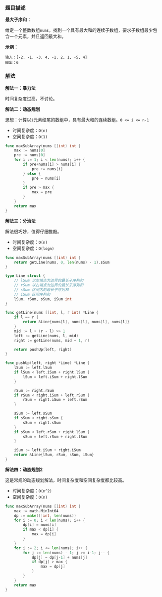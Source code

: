 ### 题目描述

**最大子序和：**

给定一个整数数组`nums`，找到一个具有最大和的连续子数组，要求子数组最少包含一个元素，并且返回最大和。

**示例：**

```shell
输入：[-2, -1, -3, 4, -1, 2, 1, -5, 4]
输出：6
```

### 解法

**解法一：暴力法**

时间复杂度过高，不讨论。

**解法二：动态规划**

思想：计算以`i`元素结尾的数组中，具有最大和的连续数组。`0 <= i <= n-1`

- 时间复杂度：`O(n)`
- 空间复杂度：`O(1)`

```go
func maxSubArray(nums []int) int {
	max := nums[0]
	pre := nums[0]
	for i := 1; i < len(nums); i++ {
		if pre+nums[i] > nums[i] {
			pre += nums[i]
		} else {
			pre = nums[i]
		}
		if pre > max {
			max = pre
		}
	}
	return max
}
```

**解法三：分治法**

解法很巧妙，值得仔细推敲。

- 时间复杂度：`O(n)`
- 空间复杂度：`O(logn)`

```go
func maxSubArray(nums []int) int {
    return getLine(nums, 0, len(nums) - 1).sSum
}

type Line struct {
    // lSum 以左端点为边界的最长子序列和
    // rSum 以右端点为边界的最长子序列和
    // sSum 区间内的最长子序列和
    // iSum 区间序列和
    lSum, rSum, sSum, iSum int
}

func getLine(nums []int, l, r int) *Line {
    if l == r {
        return &Line{nums[l], nums[l], nums[l], nums[l]}
    }
    mid := l + (r - l) >> 1
    left := getLine(nums, l, mid)
    right := getLine(nums, mid + 1, r)

    return pushUp(left, right)
}

func pushUp(left, right *Line) *Line {
    lSum := left.lSum
    if lSum < left.iSum + right.lSum {
        lSum = left.iSum + right.lSum
    }

    rSum := right.rSum
    if rSum < right.iSum + left.rSum {
        rSum = right.iSum + left.rSum
    }

    sSum := left.sSum
    if sSum < right.sSum {
        sSum = right.sSum
    }
    if sSum < left.rSum + right.lSum {
        sSum = left.rSum + right.lSum
    }

    iSum := left.iSum + right.iSum
    return &Line{lSum, rSum, sSum, iSum}
}
```

**解法四：动态规划2**

这是常规的动态规划解法，时间复杂度和空间复杂度都比较高。

- 时间复杂度：`O(n^2)`
- 空间复杂度：`O(n)`

```go
func maxSubArray(nums []int) int {
	max := math.MinInt64
	dp := make([]int, len(nums))
	for i := 0; i < len(nums); i++ {
		dp[i] = nums[i]
		if max < dp[i] {
			max = dp[i]
		}
	}
	for i := 2; i <= len(nums); i++ {
		for j := len(nums) - 1; j >= i-1; j-- {
			dp[j] = dp[j-1] + nums[j]
			if dp[j] > max {
				max = dp[j]
			}
		}
	}
	return max
}
```

